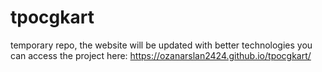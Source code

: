 # tpocgkart
temporary repo, the website will be updated with better technologies
you can access the project here: https://ozanarslan2424.github.io/tpocgkart/
